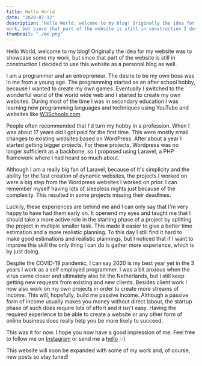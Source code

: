 ```yaml
---
title: Hello World
date: "2020-07-12"
description: "Hello World, welcome to my blog! Originally the idea for my website was to showcase some my
work, but since that part of the website is still in construction I decided to use this website as a personal blog as well."
thumbnail: "./me.png"
---
```


Hello World, welcome to my blog! Originally the idea for my website was to showcase some my
work, but since that part of the website is still in construction I decided to use this website as a personal blog as well.

I am a programmer and an entrepreneur. The desire to be my own boss was in me from a young age. The programming started as an after school hobby, because I wanted to create my own games. Eventually I switched to the wonderful world of the world wide web and I started to create my own websites. During most of the time I was in secondary education I was learning new programming languages and techniques using YouTube and websites like [W3Schools.com](https://w3schools.com)

People often recommended that I'd turn my hobby in a profession. When I was about 17 years old I got paid for the first time. This were mostly small changes to existing websites based on WordPress. After about a year I started getting bigger projects. For these projects, Wordpress was no longer sufficient as a backbone, so I proposed using Laravel, a PHP framework where I had heard so much about.

Although I am a really big fan of Laravel, because of it's simplicity and the ability for the fast creation of dynamic websites, the projects I worked on were a big step from the Wordpress websites I worked on prior. I can remember myself having lots of sleepless nights just because of the complexity. This resulted in some projects missing their deadlines.

Luckily, these experiences are behind me and I can only say that I'm very happy to have had them early on. It openend my eyes and taught me that I should take a more active role in the starting phase of a project by splitting the project in multiple smaller task. This made it easier to give  a better time estimation and a more realistic planning. To this day I still find it hard to make good estimations and realistic plannings, but I noticed that if I want to improve this skill the only thing I can do is gather more experience, which is by just doing.

Despite the COVID-19 pandemic, I can say 2020 is my best year yet in the 3 years I work as a self employed programmer. I was a bit anxious when the virus came closer and ultimately also hit the Netherlands, but I still keep getting new requests from existing and new clients. Besides client work I now also work on my own projects in order to create more streams of income. This will, hopefully, build me passive income. Although a passive form of income usually makes you money without direct labour, the startup phase of such does require lots of effort and it isn't easy. Having the required experience to be able to create a website or any other form of online business does really help you be more likely to succeed.

This was it for now. I hope you now have a good impression of me. Feel free to follow me on [Instagram](https://instagram.com/julianquispel) or send me a [hello](mailto:hello@julianquispel.nl) ;-)

This website will soon be expanded with some of my work and, of course, new posts so stay tuned!

